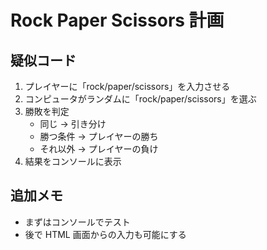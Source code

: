 # Rock Paper Scissors 計画

## 疑似コード
1. プレイヤーに「rock/paper/scissors」を入力させる
2. コンピュータがランダムに「rock/paper/scissors」を選ぶ
3. 勝敗を判定
   - 同じ → 引き分け
   - 勝つ条件 → プレイヤーの勝ち
   - それ以外 → プレイヤーの負け
4. 結果をコンソールに表示

## 追加メモ
- まずはコンソールでテスト
- 後で HTML 画面からの入力も可能にする
